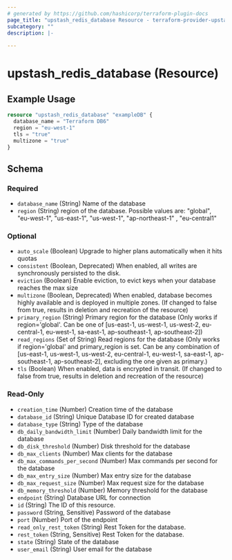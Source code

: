 ```yaml
---
# generated by https://github.com/hashicorp/terraform-plugin-docs
page_title: "upstash_redis_database Resource - terraform-provider-upstash"
subcategory: ""
description: |-
  
---
```


# upstash_redis_database (Resource)



## Example Usage

```terraform
resource "upstash_redis_database" "exampleDB" {
  database_name = "Terraform DB6"
  region = "eu-west-1"
  tls = "true"
  multizone = "true"
}
```

<!-- schema generated by tfplugindocs -->
## Schema

### Required

- `database_name` (String) Name of the database
- `region` (String) region of the database. Possible values are: "global", "eu-west-1", "us-east-1", "us-west-1", "ap-northeast-1" , "eu-central1"

### Optional

- `auto_scale` (Boolean) Upgrade to higher plans automatically when it hits quotas
- `consistent` (Boolean, Deprecated) When enabled, all writes are synchronously persisted to the disk.
- `eviction` (Boolean) Enable eviction, to evict keys when your database reaches the max size
- `multizone` (Boolean, Deprecated) When enabled, database becomes highly available and is deployed in multiple zones. (If changed to false from true, results in deletion and recreation of the resource)
- `primary_region` (String) Primary region for the database (Only works if region='global'. Can be one of [us-east-1, us-west-1, us-west-2, eu-central-1, eu-west-1, sa-east-1, ap-southeast-1, ap-southeast-2])
- `read_regions` (Set of String) Read regions for the database (Only works if region='global' and primary_region is set. Can be any combination of [us-east-1, us-west-1, us-west-2, eu-central-1, eu-west-1, sa-east-1, ap-southeast-1, ap-southeast-2], excluding the one given as primary.)
- `tls` (Boolean) When enabled, data is encrypted in transit. (If changed to false from true, results in deletion and recreation of the resource)

### Read-Only

- `creation_time` (Number) Creation time of the database
- `database_id` (String) Unique Database ID for created database
- `database_type` (String) Type of the database
- `db_daily_bandwidth_limit` (Number) Daily bandwidth limit for the database
- `db_disk_threshold` (Number) Disk threshold for the database
- `db_max_clients` (Number) Max clients for the database
- `db_max_commands_per_second` (Number) Max commands per second for the database
- `db_max_entry_size` (Number) Max entry size for the database
- `db_max_request_size` (Number) Max request size for the database
- `db_memory_threshold` (Number) Memory threshold for the database
- `endpoint` (String) Database URL for connection
- `id` (String) The ID of this resource.
- `password` (String, Sensitive) Password of the database
- `port` (Number) Port of the endpoint
- `read_only_rest_token` (String) Rest Token for the database.
- `rest_token` (String, Sensitive) Rest Token for the database.
- `state` (String) State of the database
- `user_email` (String) User email for the database


